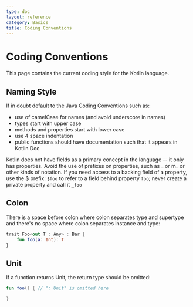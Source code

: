 ```yaml
---
type: doc
layout: reference
category: Basics
title: Coding Conventions
---
```


# Coding Conventions

This page contains the current coding style for the Kotlin language.

## Naming Style
If in doubt default to the Java Coding Conventions such as:

* use of camelCase for names (and avoid underscore in names)
* types start with upper case
* methods and properties start with lower case
* use 4 space indentation
* public functions should have documentation such that it appears in Kotlin Doc

Kotlin does not have fields as a primary concept in the language -- it only has properties.
Avoid the use of prefixes on properties, such as _ or m_ or other kinds of notation.
If you need access to a backing field of a property, use the $ prefix: `$foo` to refer to a field behind property `foo`;
never create a private property and call it `_foo`

## Colon

There is a space before colon where colon separates type and supertype and there's no space where colon separates instance and type:

``` kotlin
trait Foo<out T : Any> : Bar {
    fun foo(a: Int): T
}
```

## Unit
If a function returns Unit, the return type should be omitted:

``` kotlin
fun foo() { // ": Unit" is omitted here

}
```
